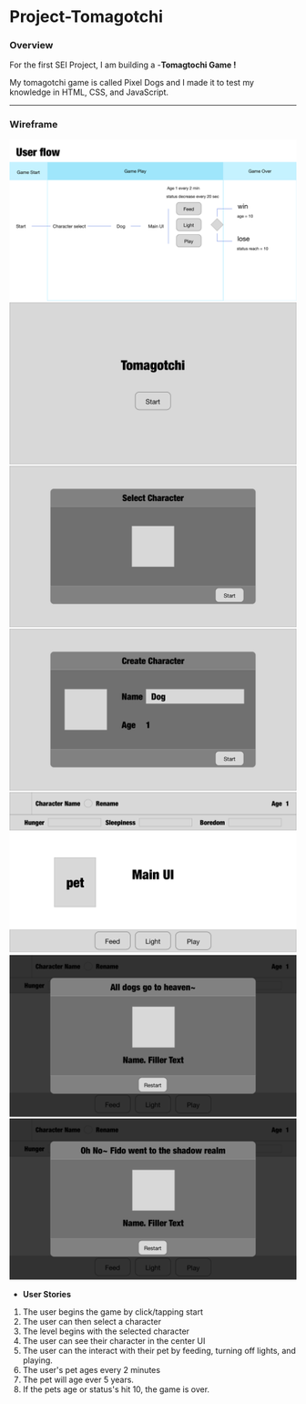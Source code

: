 # Project-Tomagotchi


### Overview

For the first SEI Project, I am building a -**Tomagtochi Game !**

My tomagotchi game is called Pixel Dogs and I made it to test my knowledge in HTML, CSS, and JavaScript.


---
### Wireframe
![UserFlow](/Images/User_Flow.png)
![Start](/Images/Wireframe_TomagotchiStart.png)
![CharacterSelect](/Images/Wireframe_TomagotchiCharacterSelect.png)
![CharacterEdit](/Images/Wireframe_TomagotchiCharacterEdit.png)
![Game](/Images/Wireframe_TomagotchiGame.png)
![GameWin](/Images/Wireframe_TomagotchiGameWin.png)
![GameLose](/Images/Wireframe_TomagotchiGameLose.png)


* **User Stories**
1.  The user begins the game by click/tapping start
    <!-- * Player starts at initial loading screen -->
    <!-- * initial screen should have title of game & start button-->
    <!-- * Create start button in center of container -->
    <!-- * Create title above the start button -->
2.  The user can then select a character
    <!-- * Create a modal for character selection -->
    <!-- * Create a user icon for character -->
    <!-- * Create a Class (JS Class, look at your notes if your forget) for your tomagotchi -->
    <!-- * When user select character, they see user icon, player name, player age, and next button -->
    <!-- * The character starts at age 1 -->
    <!-- * The character starts with a default random name -->
    <!-- * Add the ability to name your pet. -->
    <!-- * Next takes you to main Game. -->
3.  The level begins with the selected character
    <!-- * Create Header that display the following metrics for your pet:
      * Name
      * User Icon
      * Age
      * Hunger (1-10 scale)
      * Sleepiness (1-10 scale)
      * Boredom (1-10 scale) -->
    <!-- * Next takes you to main Game. -->
4.  The user can see their character in the center UI
    <!-- * Animate your pet across the screen while it's alive. -->
5.  The user can the interact with their pet by feeding, turning off lights, and playing.
    <!-- * Add buttons to the screen to feed your pet, turn off the lights, and play with your pet.
    * Increase your pet's Hunger, Sleepiness, and Bored metrics on an interval of your choosing. -->
    <!-- * Feed subtracts 1 from hunger scale. -->
    <!-- * lights subtracts 1 Sleepiness scale. -->
    <!-- * play subtracts 1 Boredom scale. -->
5.  The user's pet ages every 2 minutes
    <!-- * Increase your pet's age every 2 minutes -->
6.  The pet will age ever 5 years.
    <!-- * Morph your pet at certain ages. -->
6.  If the pets age or status's hit 10, the game is over.
    <!-- * You lose if your pet should die if Hunger, Boredom, or Sleepiness hits 10. -->
    <!-- * You win if age 10. -->



<!--
* **Break the project down into different components** (data, presentation, views, style, DOM manipulation) and brainstorm each component individually. Use whiteboards!
* **Use your Development Tools** (console.log, element inspector, alert statements, etc) to debug and solve problems
* During the day, work through problems in class & **ask questions when you need to!** We're here to help prevent you from burning through your time with wild goose chases. Add relevant code to your game each night too, instead of, you know... _procrastinating_.
* **Commit early, commit often.** Don’t be afraid to break something because you can always go back in time to a previous version. There should be _at least_ a couple dozen commits.
* **Consult documentation resources** (MDN, jQuery, etc.) at home to better understand what you’ll be getting into.
* **Plan to write code that you know you will have to remove later.** Create temporary elements (buttons, links, etc) that trigger events if real data is not available. For example, if you’re trying to figure out how to change some text when the game is over but you haven’t solved the win/lose game logic, you can create a button to simulate that until then.
